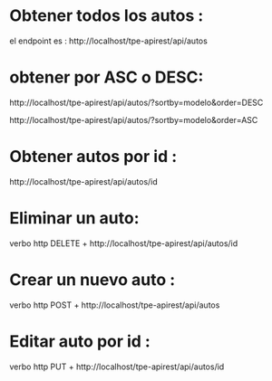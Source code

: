 # Obtener todos los autos :
el endpoint es : http://localhost/tpe-apirest/api/autos

# obtener por ASC o DESC:

http://localhost/tpe-apirest/api/autos/?sortby=modelo&order=DESC

http://localhost/tpe-apirest/api/autos/?sortby=modelo&order=ASC

# Obtener autos por id :

http://localhost/tpe-apirest/api/autos/id

# Eliminar un auto:
 verbo http DELETE +  http://localhost/tpe-apirest/api/autos/id

# Crear un nuevo auto :

 verbo http POST +  http://localhost/tpe-apirest/api/autos

 # Editar auto por id :

  verbo http PUT +  http://localhost/tpe-apirest/api/autos/id








